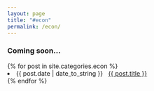 ```yaml
---
layout: page
title: "#econ"
permalink: /econ/
---
```

<h3>Coming soon...</h3>
{% for post in site.categories.econ %}
 <li><span>{{ post.date | date_to_string }}</span> &nbsp; <a href="{{ post.url }}">{{ post.title }}</a></li>
{% endfor %}
